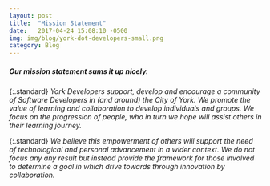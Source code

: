 ```yaml
---
layout: post
title:  "Mission Statement"
date:   2017-04-24 15:08:10 -0500
img: img/blog/york-dot-developers-small.png
category: Blog
---
```


##### Our mission statement sums it up nicely.

{:.standard}
*York Developers support, develop and encourage a community of Software Developers in (and around) the City of York.  We promote the value of learning and collaboration to develop individuals and groups.  We focus on the progression of people, who in turn we hope will assist others in their learning journey.*

{:.standard}
*We believe this empowerment of others will support the need of technological and personal advancement in a wider context.  We do not focus any any result but instead provide the framework for those involved to determine a goal in which drive towards through innovation by collaboration.*